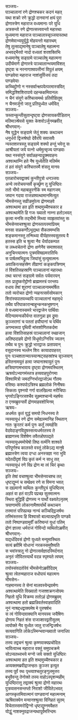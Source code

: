 सञ्जयः-   
पाञ्चालानां रणे द्रोणश्चकर कदनं महत्  
यथा शक्रो रणे क्रुद्धो दानवानां क्षयं पुरा  
द्रोणास्त्रेण महाराज वध्यमानाः परे युधि  
अत्रसन्तो रणे द्रोणात्सत्त्ववन्तो महारथाः  
युध्यमाना महाराज पाञ्चालास्सृञ्जयास्तथा  
द्रोणमेवाभ्ययुर्युद्धे मोहयन्तो महारथम्  
तेषु तूत्साद्यमानेषु पाञ्चालेषु महात्मना  
अभवद्भैरवो नादो वध्यतां शरशक्तिभिः  
वध्यमानेषु सङ्ग्रामे पाञ्चालेषु महात्मना  
उदीर्यमाणे द्रोणास्त्रे पाञ्चालान्भयमाविशत्  
दृष्ट्वा च नरनागाश्वपत्तीनां विपुलं क्षयम्  
पाण्डवेया महाराज नाशंसुर्विजयं तदा  
पाण्डवेयाः  
कच्चिद्द्रोणो न नस्सर्वान्क्षपयेत्परमास्त्रवित्  
समिद्धश्शिशिरापाये दहन्कक्षमिवानलः  
न चैनं संयुगे कश्चित्समर्थः प्रतिवीक्षितुम्  
न चैनमर्जुनो जातु प्रतियुध्येत धर्मवित्  
सञ्जयः-  
त्रस्तान्कुन्तीसुतान्दृष्ट्वा द्रोणसायकपीडितान्  
मतिमाञ्श्रेयसे युक्तः केशवोऽर्जुनमब्रवीत्  
श्रीभगवान्-  
नैष युद्धेन सङ्ग्रामे जेतुं शक्यः कथञ्चन  
धनुर्धरो द्विजश्रेष्ठो देवैरपि सवासवैः  
न्यस्तशस्त्रस्तु सङ्ग्रामे शक्यो हन्तुं भवेत्तु सः  
आश्रीयतां जये यत्नो धर्ममुत्सृज्य पाण्डवाः  
यथा नस्संयुगे सर्वान्नहन्याद्रुक्मवाहनः  
अश्वत्थाम्नि हते नैष युध्येतेति मतिर्मम  
तं हतं संयुगे कश्चित्तस्मै शंसतु मानवः  
सञ्जयः-  
एतन्नारोचयद्वाक्यं कुन्तीपुत्रो धनञ्जयः  
अन्ये त्वरोचयन्सर्वे कृच्छ्रेण तु युधिष्ठिरः  
ततो भीमो महाबाहुरनीके स्म महागजम्  
जघान गदया राजन्नश्वत्थामानमित्युत  
भीमसेनस्तु सव्रीडमुपेत्य द्रोणमाहवे  
अश्वत्थामा हत इति शब्दमुच्चैश्चकार ह  
अश्वत्थामेति हि गजः ख्यातो नाम्ना हतोऽभवत्  
कृत्वा मनसि तद्भीमो मिथ्या व्याहृतवांस्तु सः  
भीमसेनवचश्श्रुत्वा द्रोणस्तत्परमाप्रियम्  
मनसा सन्नकर्णोऽभूद्यथा सैकतमम्भसि  
शङ्कमानस्तु तन्मिथ्या वीर्यज्ञस्स्वसुतस्य वै  
हतस्स इति च श्रुत्वा नैव धैर्यादकम्पत  
स लब्ध्वचेतनो द्रोणः क्षणेनैव समाश्वसत्  
अनुचिन्त्यात्मनः पुत्रमविषह्यमरातिभिः  
स पार्षतमभिद्रुत्य जिघांसुं मृत्युमात्मनः  
अवाकिरत्सहस्रेण तीव्राणां कङ्कपत्रिणाम्  
तं विंशतिसहस्राणि पाञ्चालानां महारथाः  
तथा चरन्तं सङ्ग्रामे सर्वतः पर्यवारयन्  
ततः प्रादुष्करोद्द्रोणो ब्राह्ममस्त्रं परन्तपः  
वधाय तेषां शूराणां पाञ्चालानाममर्षितः  
ततो व्यरोचत द्रोणो न्यहनत्सर्वसोमकान्  
शिरांस्यपातयच्चापि पाञ्चालानां महामृधे  
तथैव परिघाकारान्बाहून्कनकभूषणान्  
ते वध्यमानास्समरे भारद्वाजेन पार्थिवाः  
मेदिन्यामन्वकीर्यन्त वातनुन्ना इव द्रुमाः  
कुञ्जराणां च पततां हयौघानां च पर्थिव  
अगम्यरूपा पृथिवी मांसशोणितकर्दमा  
हत्वा विंशतिसाहस्रं पाञ्चालानां रथव्रजान्  
अतिष्ठदाहवे द्रोणो विधूमोऽग्निरिव ज्वलन्  
तथैव च पुनः क्रुद्धो भारद्वाजः प्रतापवान्  
वसुदानस्य भल्लेन शिरः कायादपाहरत्  
पुनः पञ्चशतान्मात्स्यान्षट्सहस्रांश्च सृञ्जयान्  
हस्तिनामयुतं हत्वा जघानाश्वायुतं पुनः  
क्षत्रियाणामभावाय दृष्ट्वा द्रोणमवस्थितम्  
ऋषयोऽभ्यागमंस्तत्र हव्यवाहपुरोगमाः  
विश्वामित्रो जमदग्निर्भारद्वाजोऽथ गौतमः  
वसिष्ठः कश्यपोऽत्रिश्च ब्रह्मलोकं निनीषवः  
सिकताः पृश्नयो गर्गा वालखिल्या मरीचिपाः  
भृगवोऽङ्गिरसश्चैव सूक्ष्माश्चान्ये महर्षयः  
त एनमब्रुवन्सर्वे द्रोणमाहवशोभिनम्  
ऋषयः-  
अधर्मतः कृतं युद्धं समयो निधनस्य ते  
न्यस्यायुधं रणे द्रोण समेह्यस्मानिह स्थितान्  
नातः क्रूरतरं कर्म पुनः कर्तुं त्वमर्हसि  
वेदवेदाङ्गविदुषस्सत्यधर्मरतस्य ते  
ब्राह्मणस्य विशेषेण तवैतन्नोपपद्यते  
न्यस्यायुधममोघेषो तिष्ठ वर्त्मनि शाश्वते  
परिपूर्णश्च कालस्ते वस्तुं लोकेऽद्य मानुषे  
ब्रह्मास्त्रेण त्वया दग्धा अनस्त्रज्ञा नरा भुवि  
यदेतदीदृशं विप्र कृतं कर्म न साधु तत्  
न्यस्यायुधं रणे विप्र द्रोण मा त्वं चिरं कृथाः  
सञ्जयः-  
इति तेषां वचश्श्रुत्वा भीमसेनवचश्च तत्  
धृष्टद्युम्नं च सम्प्रेक्ष्य रणे स विमना भवत्  
स दह्यमानो व्यथितः कुन्तीपुत्रं युधिष्ठिरम्  
अहतं वा हतं वाऽपि पप्रच्छ सुतमात्मनः  
स्थिरा बुद्धिर्हि द्रोणस्य न पार्थो वक्ष्यतेऽनृतम्  
त्रयाणामपि लोकानामैश्वर्यार्थे कथञ्चन  
तस्मात्तं परिपप्रच्छ नान्यं कञ्चिद्द्विजर्षभः  
तस्मिंस्तस्य हि विश्वासो बाल्यात्प्रभृति पाण्डवे  
ततो निष्पाण्डवामुर्वीं करिष्यन्तं युधां पतिम्  
द्रोणं ज्ञात्वा धर्मराजं गोविन्दो व्यथितोऽब्रवीत्  
श्रीभगवान्-  
यद्यर्धदिवसं द्रोणो युध्यते मन्युमास्थितः  
सत्यं ब्रवीमि योधानां नरकस्समुपैष्यति  
स भवांस्त्रातु नो द्रोणात्सर्वज्ञादरिमर्दनात्  
अनृतं जीवितस्यार्थे वदन्न स्पृश्यते त्वघम्  
सञ्जयः-  
तयोस्संवदतोरेवं भीमसेनोऽब्रवीदिदम्  
श्रुत्वा त्वेतन्महाराज वधोपायं महात्मनः  
भीमसेनः-  
गाहमानस्य ते सेनां मालवस्येन्द्रवर्मणः  
अश्वत्थामेति विख्यातो गजश्शक्रगजोपमः  
निहतो युधि विक्रम्य ततोऽहं द्रोणमब्रुवम्  
अश्वत्थामा हतो ब्रह्मन्निवर्तस्वाहवादिति  
नूनं नाश्रद्दधद्वाक्यमेष मे पुरुषर्षभः  
स त्वं गोविन्दवाक्यानि मानयस्व जयैषिणः  
द्रोणाय निहतं शंस राजञ्शारद्वतीसुतम्  
त्वयोक्ते नैव युध्येत जातु राजन्द्विजर्षभः  
सत्यवागिति लोकेऽस्मिन्भवान्ख्यातो जनाधिप  
सञ्जयः-  
तस्य तद्वचनं श्रुत्वा कृष्णवाक्यप्रचोदितः  
भावित्वाच्च महाराज वक्तुं समुपचक्रमे  
सोऽप्यतथ्यभये मग्नो जये सक्तो युधिष्ठिरः  
अश्वत्थामा हत इति शब्दमुच्चैश्चकार ह  
अव्यक्तमब्रवीद्राजन्हतः कुञ्जर इत्युत  
तस्य पूर्वं रथः पृथ्व्याश्चतुरङ्गुलमुत्तरः  
बभूवैवन्तु तेनोक्ते तस्य वाहोऽस्पृशन्महीम्  
युधिष्ठिरात्तु तद्वाक्यं श्रुत्वा द्रोणो महारथः  
पुत्रव्यसनसन्तप्तो निराशो जीवितेऽभवत्  
आगस्कृतमिवात्मानं पाण्डवानां महात्मनाम्  
ऋषिवाक्येन मन्वानश्श्रुत्वा विनिहतं सुतम्  
विचेतास्समरोद्विग्नो धृष्टद्युम्नमवैक्षत  
योद्धुं नाशक्नुवद्राजन्यथापूर्वमरिन्दमः   
